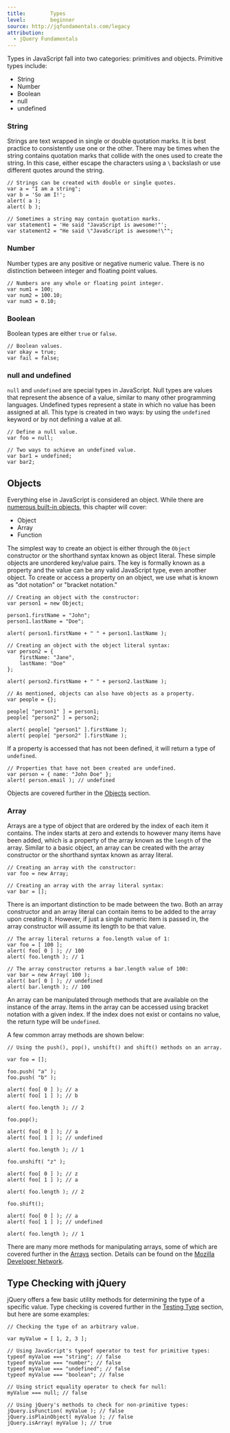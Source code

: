 ```yaml
---
title:        Types
level:        beginner
source: http://jqfundamentals.com/legacy
attribution:
  - jQuery Fundamentals
---
```


Types in JavaScript fall into two categories: primitives and objects. Primitive types include:

* String
* Number
* Boolean
* null
* undefined

### String

Strings are text wrapped in single or double quotation marks. It is best practice to consistently use one or the other. There may be times when the string contains quotation marks that collide with the ones used to create the string. In this case, either escape the characters using a `\` backslash or use different quotes around the string.

```
// Strings can be created with double or single quotes.
var a = "I am a string";
var b = 'So am I!';
alert( a );
alert( b );
```

```
// Sometimes a string may contain quotation marks.
var statement1 = 'He said "JavaScript is awesome!"';
var statement2 = "He said \"JavaScript is awesome!\"";
```

### Number

Number types are any positive or negative numeric value. There is no distinction between integer and floating point values.

```
// Numbers are any whole or floating point integer.
var num1 = 100;
var num2 = 100.10;
var num3 = 0.10;
```

### Boolean
Boolean types are either `true` or `false`.

```
// Boolean values.
var okay = true;
var fail = false;
```

### null and undefined

`null` and `undefined` are special types in JavaScript. Null types are values that represent the absence of a value, similar to many other programming languages. Undefined types represent a state in which no value has been assigned at all. This type is created in two ways: by using the `undefined` keyword or by not defining a value at all.

```
// Define a null value.
var foo = null;

// Two ways to achieve an undefined value.
var bar1 = undefined;
var bar2;
```

## Objects

Everything else in JavaScript is considered an object. While there are [numerous built-in objects](https://developer.mozilla.org/en/JavaScript/Reference#Global_Objects, "MDN - Global Object Reference"), this chapter will cover:

* Object
* Array
* Function

The simplest way to create an object is either through the `Object` constructor or the shorthand syntax known as object literal. These simple objects are unordered key/value pairs. The key is formally known as a property and the value can be any valid JavaScript type, even another object. To create or access a property on an object, we use what is known as "dot notation" or "bracket notation."

```
// Creating an object with the constructor:
var person1 = new Object;

person1.firstName = "John";
person1.lastName = "Doe";

alert( person1.firstName + " " + person1.lastName );

// Creating an object with the object literal syntax:
var person2 = {
	firstName: "Jane",
	lastName: "Doe"
};

alert( person2.firstName + " " + person2.lastName );
```

```
// As mentioned, objects can also have objects as a property.
var people = {};

people[ "person1" ] = person1;
people[ "person2" ] = person2;

alert( people[ "person1" ].firstName );
alert( people[ "person2" ].firstName );
```

If a property is accessed that has not been defined, it will return a type of `undefined`.

```
// Properties that have not been created are undefined.
var person = { name: "John Doe" };
alert( person.email ); // undefined
```

Objects are covered further in the [Objects](/objects/) section.

### Array

Arrays are a type of object that are ordered by the index of each item it contains. The index starts at zero and extends to however many items have been added, which is a property of the array known as the `length` of the array. Similar to a basic object, an array can be created with the array constructor or the shorthand syntax known as array literal.

```
// Creating an array with the constructor:
var foo = new Array;

// Creating an array with the array literal syntax:
var bar = [];
```

There is an important distinction to be made between the two. Both an array constructor and an array literal can contain items to be added to the array upon creating it. However, if just a single numeric item is passed in, the array constructor will assume its length to be that value.

```
// The array literal returns a foo.length value of 1:
var foo = [ 100 ];
alert( foo[ 0 ] ); // 100
alert( foo.length ); // 1

// The array constructor returns a bar.length value of 100:
var bar = new Array( 100 );
alert( bar[ 0 ] ); // undefined
alert( bar.length ); // 100
```

An array can be manipulated through methods that are available on the instance of the array. Items in the array can be accessed using bracket notation with a given index. If the index does not exist or contains no value, the return type will be `undefined`.

A few common array methods are shown below:

```
// Using the push(), pop(), unshift() and shift() methods on an array.

var foo = [];

foo.push( "a" );
foo.push( "b" );

alert( foo[ 0 ] ); // a
alert( foo[ 1 ] ); // b

alert( foo.length ); // 2

foo.pop();

alert( foo[ 0 ] ); // a
alert( foo[ 1 ] ); // undefined

alert( foo.length ); // 1

foo.unshift( "z" );

alert( foo[ 0 ] ); // z
alert( foo[ 1 ] ); // a

alert( foo.length ); // 2

foo.shift();

alert( foo[ 0 ] ); // a
alert( foo[ 1 ] ); // undefined

alert( foo.length ); // 1
```

There are many more methods for manipulating arrays, some of which are covered further in the [Arrays](/arrays/) section. Details can be found on the [Mozilla Developer Network](https://developer.mozilla.org/en/JavaScript/Reference/Global_Objects/Array "MDN - Array Reference").

## Type Checking with jQuery

jQuery offers a few basic utility methods for determining the type of a specific value. Type checking is covered further in the [Testing Type](/testing-type/) section, but here are some examples:

```
// Checking the type of an arbitrary value.

var myValue = [ 1, 2, 3 ];

// Using JavaScript's typeof operator to test for primitive types:
typeof myValue === "string"; // false
typeof myValue === "number"; // false
typeof myValue === "undefined"; // false
typeof myValue === "boolean"; // false

// Using strict equality operator to check for null:
myValue === null; // false

// Using jQuery's methods to check for non-primitive types:
jQuery.isFunction( myValue ); // false
jQuery.isPlainObject( myValue ); // false
jQuery.isArray( myValue ); // true
```
